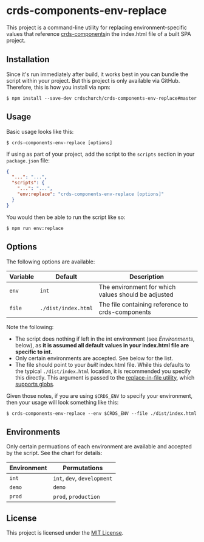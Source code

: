 # crds-components-env-replace

This project is a command-line utility for replacing environment-specific values that reference [crds-components](https://github.com/crdschurch/crds-components)in the index.html file of a built SPA project.

## Installation

Since it's run immediately after build, it works best in you can bundle the script within your project. But this project is only available via GitHub. Therefore, this is how you install via npm:

    $ npm install --save-dev crdschurch/crds-components-env-replace#master

## Usage

Basic usage looks like this:

    $ crds-components-env-replace [options]

If using as part of your project, add the script to the `scripts` section in your `package.json` file:

```json
{
  "...": "...",
  "scripts": {
    "...": "...",
    "env:replace": "crds-components-env-replace [options]"
  }
}
```

You would then be able to run the script like so:

    $ npm run env:replace

## Options

The following options are available:

| Variable | Default             | Description                                         |
| -------- | ------------------- | --------------------------------------------------- |
| `env`    | `int`               | The environment for which values should be adjusted |
| `file`   | `./dist/index.html` | The file containing reference to crds-components    |

Note the following:

- The script does nothing if left in the int environment (see _Environments_, below), as **it is assumed all default values in your index.html file are specific to int.**
- Only certain environments are accepted. See below for the list.
- The file should point to your _built_ index.html file. While this defaults to the typical `./dist/index.html` location, it is recommended you specify this directly. This argument is passed to the [replace-in-file utility](https://github.com/adamreisnz/replace-in-file), which [supports globs](https://github.com/adamreisnz/replace-in-file#replace-a-single-file-or-glob).

Given those notes, if you are using `$CRDS_ENV` to specify your environment, then your usage will look something like this:

    $ crds-components-env-replace --env $CRDS_ENV --file ./dist/index.html

## Environments

Only certain permuations of each environment are available and accepted by the script. See the chart for details:

| Environment | Permutations                |
| ----------- | --------------------------- |
| `int`       | `int`, `dev`, `development` |
| `demo`      | `demo`                      |
| `prod`      | `prod`, `production`        |

## License

This project is licensed under the [MIT License](LICENSE).
